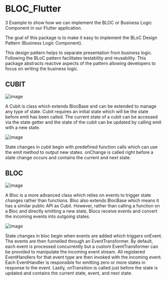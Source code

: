 # BLOC_Flutter
3 Example to show how we can implement the BLOC or Business Logic Component in our Flutter application.

The goal of this package is to make it easy to implement the BLoC Design Pattern (Business Logic Component).

This design pattern helps to separate presentation from business logic. Following the BLoC pattern facilitates testability and reusability. This package abstracts reactive aspects of the pattern allowing developers to focus on writing the business logic.

## CUBIT

![image](https://user-images.githubusercontent.com/63160825/227774033-4e2f8024-411d-4597-aa98-599c9437fcf6.png)

A Cubit is class which extends BlocBase and can be extended to manage any type of state. Cubit requires an initial state which will be the state before emit has been called. The current state of a cubit can be accessed via the state getter and the state of the cubit can be updated by calling emit with a new state.

![image](https://user-images.githubusercontent.com/63160825/227774044-84f5366c-1177-4c27-ac06-c710fb22e88e.png)

State changes in cubit begin with predefined function calls which can use the emit method to output new states. onChange is called right before a state change occurs and contains the current and next state.

## BLOC

![image](https://user-images.githubusercontent.com/63160825/227774126-50756e18-6af0-4239-90f7-e7b4430410ea.png)

A Bloc is a more advanced class which relies on events to trigger state changes rather than functions. Bloc also extends BlocBase which means it has a similar public API as Cubit. However, rather than calling a function on a Bloc and directly emitting a new state, Blocs receive events and convert the incoming events into outgoing states.

![image](https://user-images.githubusercontent.com/63160825/227774136-5e3f7bd0-df14-4ecf-8866-fbff47f662d3.png)

State changes in bloc begin when events are added which triggers onEvent. The events are then funnelled through an EventTransformer. By default, each event is processed concurrently but a custom EventTransformer can be provided to manipulate the incoming event stream. All registered EventHandlers for that event type are then invoked with the incoming event. Each EventHandler is responsible for emitting zero or more states in response to the event. Lastly, onTransition is called just before the state is updated and contains the current state, event, and next state.
